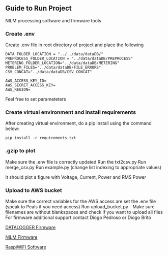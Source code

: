 ## Guide to Run Project
NILM processing software and firmware tools

### Create .env
Create .env file in root directory of project and place the following 
```
DATA_FOLDER_LOCATION = "../../data/dataDB/"
PREPROCESS_FOLDER_LOCATION = "../data/dataDB/PREPROCESS"
METERING_FOLDER_LOCATION="../data/dataDB/METERING"
PROBLEM_FILES="../data/dataDB/FILE_ERRORS"
CSV_CONCAT="../data/dataDB/CSV_CONCAT"

AWS_ACCESS_KEY_ID=
AWS_SECRET_ACCESS_KEY=
AWS_REGION=
```
Feel free to set parameteters

###  Create virtual environment and install requirements
After creating virtual environment, do a pip install using the command below:
```
pip install -r requirements.txt
```
### .gzip to plot
Make sure the .env file is correctly updated
Run the txt2csv.py
Run merge_csv.py
Run example.py (change list indexing to appropriate values)

It should plot a figure with Voltage, Current, Power and RMS Power

### Upload to AWS bucket
Make sure the correct variables for the AWS access are set the .env file (speak to Peals if you need access)
Run upload_bucket.py - Make sure filenames are without blankspaces and check if you want to upload all files 
For firmware additional support contact Diogo Pedroso or Diogo Brito


[DATALOGGER Firmware](datalogger/README.md)

[NILM Firmware](nilm/README.md)

[RaspiWiFi Software](RaspiWiFi/README.md)